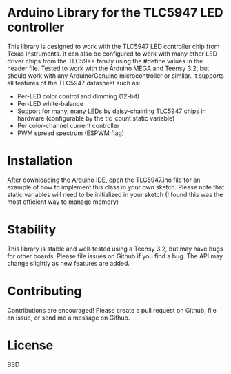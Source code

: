 # Arduino Library for the TLC5947 LED controller
This library is designed to work with the TLC5947 LED controller chip from Texas Instruments.
It can also be configured to work with many other LED driver chips from the TLC59** family
using the #define values in the header file. Tested to work with the Arduino MEGA and Teensy 3.2, but should work
with any Arduino/Genuino microcontroller or similar. It supports all features of the TLC5947 datasheet such as:
- Per-LED color control and dimming (12-bit)
- Per-LED white-balance
- Support for many, many LEDs by daisy-chaining TLC5947 chips in hardware (configurable by the tlc_count static variable)
- Per color-channel current controller
- PWM spread spectrum (ESPWM flag)

# Installation
After downloading the [Arduino IDE](http://www.arduino.cc/), open the TLC5947.ino file for an example of how to implement this class in your own sketch. Please note that static variables will need to be initialized in your sketch (I found this was the most efficient way to manage memory)

# Stability
This library is stable and well-tested using a Teensy 3.2, but may have bugs for other boards. Please file issues on Github if you find a bug. The API may change slightly as new features are added.

# Contributing
Contributions are encouraged! Please create a pull request on Github, file an issue, or send me a message on Github.

# License
BSD

